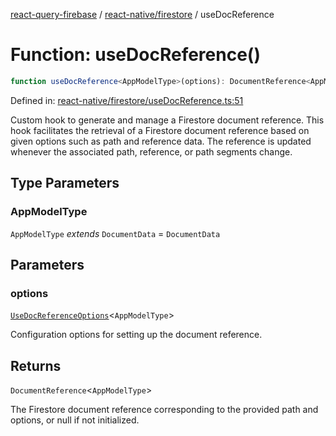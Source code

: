 [react-query-firebase](../../../modules.md) / [react-native/firestore](../index.md) / useDocReference

# Function: useDocReference()

```ts
function useDocReference<AppModelType>(options): DocumentReference<AppModelType>
```

Defined in: [react-native/firestore/useDocReference.ts:51](https://github.com/vpishuk/react-query-firebase/blob/10e2945f75363a784c3dfc0e90b9f7a489dcc848/react-native/firestore/useDocReference.ts#L51)

Custom hook to generate and manage a Firestore document reference.
This hook facilitates the retrieval of a Firestore document reference based on given options such as path and reference data.
The reference is updated whenever the associated path, reference, or path segments change.

## Type Parameters

### AppModelType

`AppModelType` *extends* `DocumentData` = `DocumentData`

## Parameters

### options

[`UseDocReferenceOptions`](../type-aliases/UseDocReferenceOptions.md)\<`AppModelType`\>

Configuration options for setting up the document reference.

## Returns

`DocumentReference`\<`AppModelType`\>

The Firestore document reference corresponding to the provided path and options, or null if not initialized.
